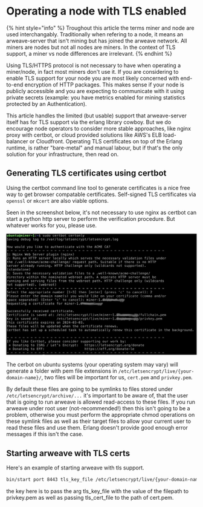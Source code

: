 # Operating a node with TLS enabled

{% hint style="info" %}
Troughout this article the terms miner and node are used interchangably. Traditionally when refering to a node, it means an arweave-server that isn't mining but has joined the arweave network. All miners are nodes but not all nodes are miners. In the context of TLS support, a miner vs node differences are irrelevant.
{% endhint %}

Using TLS/HTTPS protocol is not necessary to have when operating a miner/node, in fact most miners don't use it.
If you are considering to enable TLS support for your node you are most likely concerned with end-to-end encryption of HTTP packages. This makes sense if your node is publicly accessible and you are expecting to communicate with it using private secrets (example: you have metrics enabled for mining statistics protected by an Authentication).

This article handles the limited (but usable) support that arweave-server itself has for TLS support via the erlang library cowboy. But we do encourage node operators to consider more stable approaches, like nginx proxy with certbot, or cloud provided solutions like AWS's ELB load-balancer or Cloudfront. Operating TLS certificates on top of the Erlang runtime, is rather "bare-metal" and manual labour, but if that's the only solution for your infrastructure, then read on.

## Generating TLS certificates using certbot

Using the certbot command line tool to generate certificates is a nice free way to get browser compatable certificates. Self-signed TLS certificates via `openssl` or `mkcert` are also viable options.

Seen in the screenshot below, it's not necessary to use nginx as certbot can start a python http server to perform the verification procedure. But whatever works for you, please use.

 <img src="../.gitbook/assets/certbot_example.png" alt="Certbot example" />

The cerbot on ubuntu systems (your operating system may vary) will generate a folder with pem file extensions in `/etc/letsencrypt/live/{your-domain-name}/`, two files will be important for us, `cert.pem` and `privkey.pem`.

By default these files are going to be symlinks to files stored under `/etc/letsencrypt/archive/...` it's important to be aware of, that the user that is going to run arweave is allowed read-access to these files. If you run arweave under root user (not-recommended!) then this isn't going to be a problem, otherwise you must perform the appropriate chmod operations on these symlink files as well as their target files to allow your current user to read these files and use them. Erlang doesn't provide good enough error messages if this isn't the case.

## Starting arweave with TLS certs

Here's an example of starting arweave with tls support.

```sh
bin/start port 8443 tls_key_file /etc/letsencrypt/live/{your-domain-name}/privkey.pem tls_cert_file /etc/letsencrypt/live/{your-domain-name}/cert.pem # rest of your arweave cli arguments
```

the key here is to pass the arg tls_key_file with the value of the filepath to privkey.pem as well as passing tls_cert_file to the path of cert.pem.
